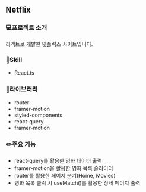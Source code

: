 ## Netflix

### 💻프로젝트 소개
리액트로 개발한 넷플릭스 사이트입니다.

### 📒Skill
- React.ts

### 📗라이브러리
- router
- framer-motion
- styled-components
- react-query
- framer-motion

### ✏️주요 기능
- react-query를 활용한 영화 데이터 출력
- framer-motion을 활용한 영화 목록 슬라이더
- router를 활용한 페이지 분기(Home, Movies)
- 영화 목록 클릭 시 useMatch()를 활용한 상세 페이지 출력
